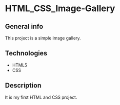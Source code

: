 # HTML_CSS_Image-Gallery

## General info
This project is a simple image gallery.

## Technologies
* HTML5
* CSS 

## Description
It is my first HTML and CSS project.
